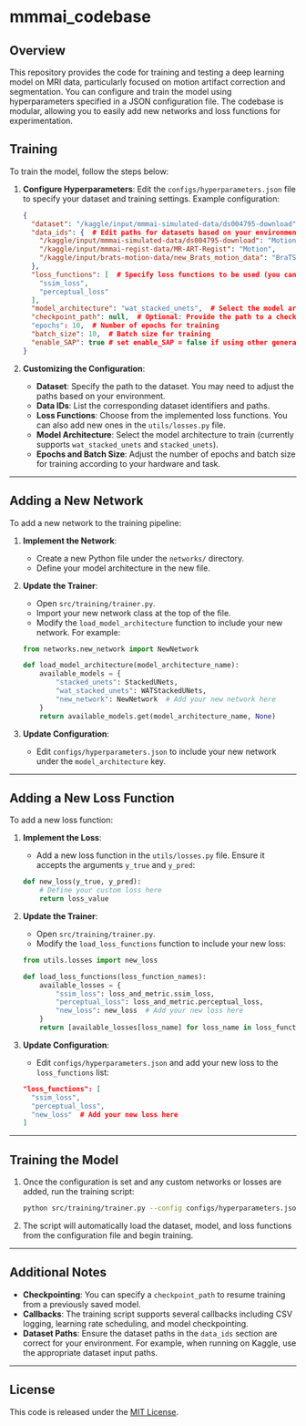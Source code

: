 # mmmai_codebase

## Overview

This repository provides the code for training and testing a deep learning model on MRI data, particularly focused on motion artifact correction and segmentation. You can configure and train the model using hyperparameters specified in a JSON configuration file. The codebase is modular, allowing you to easily add new networks and loss functions for experimentation.

## Training

To train the model, follow the steps below:

1. **Configure Hyperparameters**:
   Edit the `configs/hyperparameters.json` file to specify your dataset and training settings. Example configuration:

   ```json
   {
     "dataset": "/kaggle/input/mmmai-simulated-data/ds004795-download",  # Path to dataset
     "data_ids": {  # Edit paths for datasets based on your environment
       "/kaggle/input/mmmai-simulated-data/ds004795-download": "Motion_Simulated", 
       "/kaggle/input/mmmai-regist-data/MR-ART-Regist": "Motion",
       "/kaggle/input/brats-motion-data/new_Brats_motion_data": "BraTS"
     },
     "loss_functions": [  # Specify loss functions to be used (you can also add or remove losses)
       "ssim_loss",
       "perceptual_loss"
     ],
     "model_architecture": "wat_stacked_unets",  # Select the model architecture (e.g., wat_stacked_unets or stacked_unets)
     "checkpoint_path": null,  # Optional: Provide the path to a checkpoint if resuming training
     "epochs": 10,  # Number of epochs for training
     "batch_size": 10,  # Batch size for training
     "enable_SAP": true # set enable_SAP = false if using other generative models
   }
   ```

2. **Customizing the Configuration**:
   - **Dataset**: Specify the path to the dataset. You may need to adjust the paths based on your environment.
   - **Data IDs**: List the corresponding dataset identifiers and paths.
   - **Loss Functions**: Choose from the implemented loss functions. You can also add new ones in the `utils/losses.py` file.
   - **Model Architecture**: Select the model architecture to train (currently supports `wat_stacked_unets` and `stacked_unets`).
   - **Epochs and Batch Size**: Adjust the number of epochs and batch size for training according to your hardware and task.

---

## Adding a New Network

To add a new network to the training pipeline:

1. **Implement the Network**:
   - Create a new Python file under the `networks/` directory.
   - Define your model architecture in the new file.

2. **Update the Trainer**:
   - Open `src/training/trainer.py`.
   - Import your new network class at the top of the file.
   - Modify the `load_model_architecture` function to include your new network. For example:

   ```python
   from networks.new_network import NewNetwork

   def load_model_architecture(model_architecture_name):
       available_models = {
           "stacked_unets": StackedUNets,
           "wat_stacked_unets": WATStackedUNets,
           "new_network": NewNetwork  # Add your new network here
       }
       return available_models.get(model_architecture_name, None)
   ```

3. **Update Configuration**:
   - Edit `configs/hyperparameters.json` to include your new network under the `model_architecture` key.

---

## Adding a New Loss Function

To add a new loss function:

1. **Implement the Loss**:
   - Add a new loss function in the `utils/losses.py` file. Ensure it accepts the arguments `y_true` and `y_pred`:

   ```python
   def new_loss(y_true, y_pred):
       # Define your custom loss here
       return loss_value
   ```

2. **Update the Trainer**:
   - Open `src/training/trainer.py`.
   - Modify the `load_loss_functions` function to include your new loss:

   ```python
   from utils.losses import new_loss

   def load_loss_functions(loss_function_names):
       available_losses = {
           "ssim_loss": loss_and_metric.ssim_loss,
           "perceptual_loss": loss_and_metric.perceptual_loss,
           "new_loss": new_loss  # Add your new loss here
       }
       return [available_losses[loss_name] for loss_name in loss_function_names]
   ```

3. **Update Configuration**:
   - Edit `configs/hyperparameters.json` and add your new loss to the `loss_functions` list:

   ```json
   "loss_functions": [
     "ssim_loss",
     "perceptual_loss",
     "new_loss"  # Add your new loss here
   ]
   ```

---

## Training the Model

1. Once the configuration is set and any custom networks or losses are added, run the training script:

   ```bash
   python src/training/trainer.py --config configs/hyperparameters.json
   ```

2. The script will automatically load the dataset, model, and loss functions from the configuration file and begin training.

---

## Additional Notes

- **Checkpointing**: You can specify a `checkpoint_path` to resume training from a previously saved model.
- **Callbacks**: The training script supports several callbacks including CSV logging, learning rate scheduling, and model checkpointing.
- **Dataset Paths**: Ensure the dataset paths in the `data_ids` section are correct for your environment. For example, when running on Kaggle, use the appropriate dataset input paths.

---

## License

This code is released under the [MIT License](LICENSE).